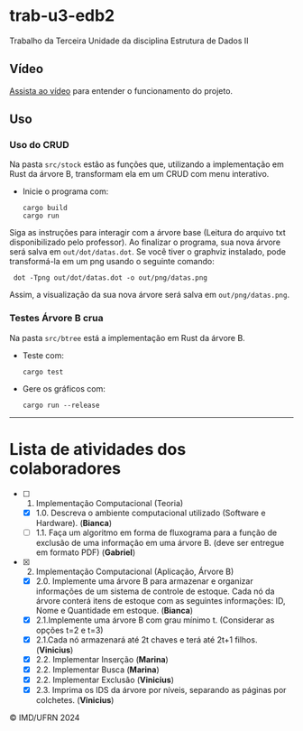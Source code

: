 # trab-u3-edb2

Trabalho da Terceira Unidade da disciplina Estrutura de Dados II

## Vídeo

[Assista ao vídeo](https://www.youtube.com/watch?v=Fp5ghKduTK8) para entender o funcionamento do projeto.

## Uso

### Uso do CRUD

Na pasta `src/stock` estâo as funções que, utilizando a implementação em Rust da árvore B, transformam ela em um CRUD com menu interativo.

- Inicie o programa com:
  ```terminal
  cargo build
  cargo run
  ```

Siga as instruções para interagir com a árvore base (Leitura do arquivo txt disponibilizado pelo professor).
Ao finalizar o programa, sua nova árvore será salva em `out/dot/datas.dot`. Se você tiver o graphviz instalado, pode transformá-la em um png usando o seguinte comando:

```terminal
 dot -Tpng out/dot/datas.dot -o out/png/datas.png
  ```

Assim, a visualização da sua nova árvore será salva em `out/png/datas.png`.

### Testes Árvore B crua

Na pasta `src/btree` está a implementação em Rust da árvore B.

- Teste com:

  ```terminal
  cargo test
  ```

- Gere os gráficos com:

  ```terminal
  cargo run --release
  ```

---
# Lista de atividades dos colaboradores

- [ ] 1. Implementação Computacional (Teoria)
  - [X] 1.0. Descreva o ambiente computacional utilizado (Software e Hardware). (**Bianca**)
  - [ ] 1.1. Faça um algoritmo em forma de fluxograma para a função de exclusão de uma
informação em uma árvore B. (deve ser entregue em formato PDF) (**Gabriel**)
- [X] 2. Implementação Computacional (Aplicação, Árvore B)
  - [X] 2.0. Implemente uma árvore B para armazenar e organizar informações de um sistema de controle de estoque. Cada nó da árvore conterá itens de estoque com as seguintes informações: ID, Nome e Quantidade em estoque. (**Bianca**)
  - [X] 2.1.Implemente uma árvore B com grau mínimo t. (Considerar as opções t=2 e t=3)
  - [X] 2.1.Cada nó armazenará até 2t chaves e terá até 2t+1 filhos. (**Vinicius**)
  - [X] 2.2. Implementar Inserção (**Marina**)
  - [X] 2.2. Implementar Busca (**Marina**)
  - [X] 2.2. Implementar Exclusão (**Vinicius**)
  - [X] 2.3. Imprima os IDS da árvore por níveis, separando as páginas por colchetes. (**Vinicius**)

&copy; IMD/UFRN 2024
